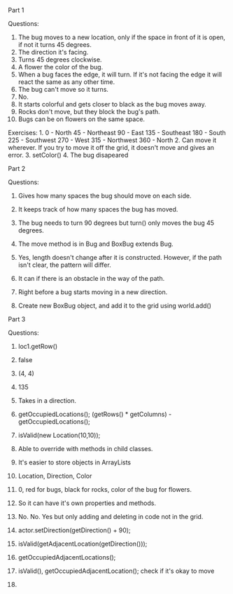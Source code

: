 Part 1

Questions:
1. The bug moves to a new location, only if the space in front of it is open, if not it turns 45 degrees.
2. The direction it's facing.
3. Turns 45 degrees clockwise.
4. A flower the color of the bug.
5. When a bug faces the edge, it will turn.  If it's not facing the edge it will react the same as any other time.
6. The bug can't move so it turns.
7. No.
8. It starts colorful and gets closer to black as the bug moves away.
9. Rocks don't move, but they block the bug's path.
10. Bugs can be on flowers on the same space.

Exercises:
1.
0 - North
45 - Northeast
90 - East
135 - Southeast
180 - South
225 - Southwest
270 - West
315 - Northwest
360 - North
2. Can move it wherever. If you try to move it off the grid, it doesn't move and gives an error.
3. setColor()
4. The bug disapeared 


Part 2

Questions:
1. Gives how many spaces the bug should move on each side.
2. It keeps track of how many spaces the bug has moved.
3. The bug needs to turn 90 degrees but turn() only moves the bug 45 degrees.
4. The move method is in Bug and BoxBug extends Bug.
5. Yes, length doesn't change after it is constructed. However, if the path isn't clear, the pattern will differ.
6. It can if there is an obstacle in the way of the path.
7. Right before a bug starts moving in a new direction.

5. Create new BoxBug object, and add it to the grid using world.add()


Part 3

Questions:
1. loc1.getRow()
2. false
3. (4, 4)
4. 135
5. Takes in a direction.

1. getOccupiedLocations(); (getRows() * getColumns) - getOccupiedLocations();
2. isValid(new Location(10,10));
3. Able to override with methods in child classes.
4. It's easier to store objects in ArrayLists

1. Location, Direction, Color
2. 0, red for bugs, black for rocks, color of the bug for flowers.
3. So it can have it's own properties and methods.
4. No. No. Yes but only adding and deleting in code not in the grid.
5. actor.setDirection(getDirection() + 90);

1. isValid(getAdjacentLocation(getDirection()));
2. getOccupiedAdjacentLocations();
3. isValid(), getOccupiedAdjacentLocation(); check if it's okay to move
4. 